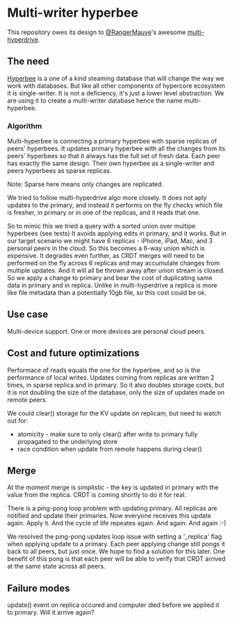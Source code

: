 # Multi-writer hyperbee
This repository owes its design to [@RangerMauve](https://github.com/RangerMauve)'s awesome [multi-hyperdrive](https://github.com/RangerMauve/multi-hyperdrive).

## The need
[Hyperbee](https://github.com/mafintosh/hyperbee) is a one of a kind steaming database that will change the way we work with databases. 
But like all other components of hypercore ecosystem it is single-writer. It is not a deficiency, it's just a lower level abstraction. 
We are using it to create a multi-writer database hence the name multi-hyperbee.

### Algorithm
Multi-hyperbee is connecting a primary hyperbee with sparse replicas of peers' hyperbees. 
It updates primary hyperbee with all the changes from its peers' hyperbees so that it always has the full set of fresh data. 
Each peer has exactly the same design. Their own hyperbee as a single-writer and peers hyperbees as sparse replicas.

Note: Sparse here means only changes are replicated.

We tried to follow multi-hyperdrive algo more closely. It does not aply updates to the primary, and instead it performs on the fly checks which file is fresher, in primary or in one of the replicas, and it reads that one. 

So to mimic this we tried a query with a sorted union over multipe hyperbees (see tests) It avoids applying edits in primary, and it works. But in our target scenario we might have 6 replicas - iPhone, iPad, Mac, and 3 personal peers in the cloud.
So this becomes a 6-way union which is expensive. It degrades even further, as CRDT merges will need to be performed on the fly across 6 replicas and may accumulate changes from multiple updates. And it will all be thrown away after union stream is closed. So we apply a change to primary and bear the cost of duplicating same data in primary and in replica. Unlike in multi-hyperdrive a replica is more like file metadata than a potentially 10gb file, so this cost could be ok.

## Use case
Multi-device support. One or more devices are personal cloud peers.

## Cost and future optimizations
Performace of reads equals the one for the hyperbee, and so is the performance of local writes.
Updates coming from replicas are written 2 times, in sparse replica and in primary. So it also doubles storage costs, but it is not doubling the size of the database, only the size of updates made on remote peers. 

We could clear() storage for the KV update on replicam, but need to watch out for:
- atomicity - make sure to only clear() after write to primary fully propagated to the underlying store
- race condition when update from remote happens during clear()

## Merge
At the moment merge is simplistic - the key is updated in primary with the value from the replica. CRDT is coming shortly to do it for real. 

There is a ping-pong loop problem with updating primary. All replicas are notified and update their primaries. Now everyone receives this update again. Apply it. And the cycle of life repeates again. And again. And again :-)

We resolved the ping-pong updates loop issue with setting a '_replica' flag when applying update to a primary. Each peer applying change still pongs it back to all peers, but just once. We hope to find a solution for this later. One benefit of this pong is that each peer will be able to verify that CRDT arrived at the same state across all peers.

## Failure modes
update() event on replica occured and computer died before we applied it to primary. Will it arrive again?
